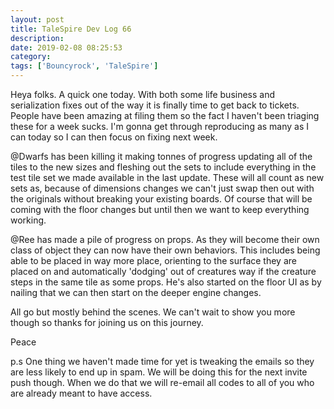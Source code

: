 ```yaml
---
layout: post
title: TaleSpire Dev Log 66
description:
date: 2019-02-08 08:25:53
category:
tags: ['Bouncyrock', 'TaleSpire']
---
```


Heya folks. A quick one today. With both some life business and serialization fixes out of the way it is finally time to get back to tickets. People have been amazing at filing them so the fact I haven't been triaging these for a week sucks. I'm gonna get through reproducing as many as I can today so I can then focus on fixing next week.

@Dwarfs has been killing it making tonnes of progress updating all of the tiles to the new sizes and fleshing out the sets to include everything in the test tile set we made available in the last update. These will all count as new sets as, because of dimensions changes we can't just swap then out with the originals without breaking your existing boards. Of course that will be coming with the floor changes but until then we want to keep everything working.

@Ree has made a pile of progress on props. As they will become their own class of object they can now have their own behaviors. This includes being able to be placed in way more place, orienting to the surface they are placed on and automatically 'dodging' out of creatures way if the creature steps in the same tile as some props. He's also started on the floor UI as by nailing that we can then start on the deeper engine changes.

All go but mostly behind the scenes. We can't wait to show you more though so thanks for joining us on this journey.

Peace

p.s One thing we haven't made time for yet is tweaking the emails so they are less likely to end up in spam. We will be doing this for the next invite push though. When we do that we will re-email all codes to all of you who are already meant to have access.
